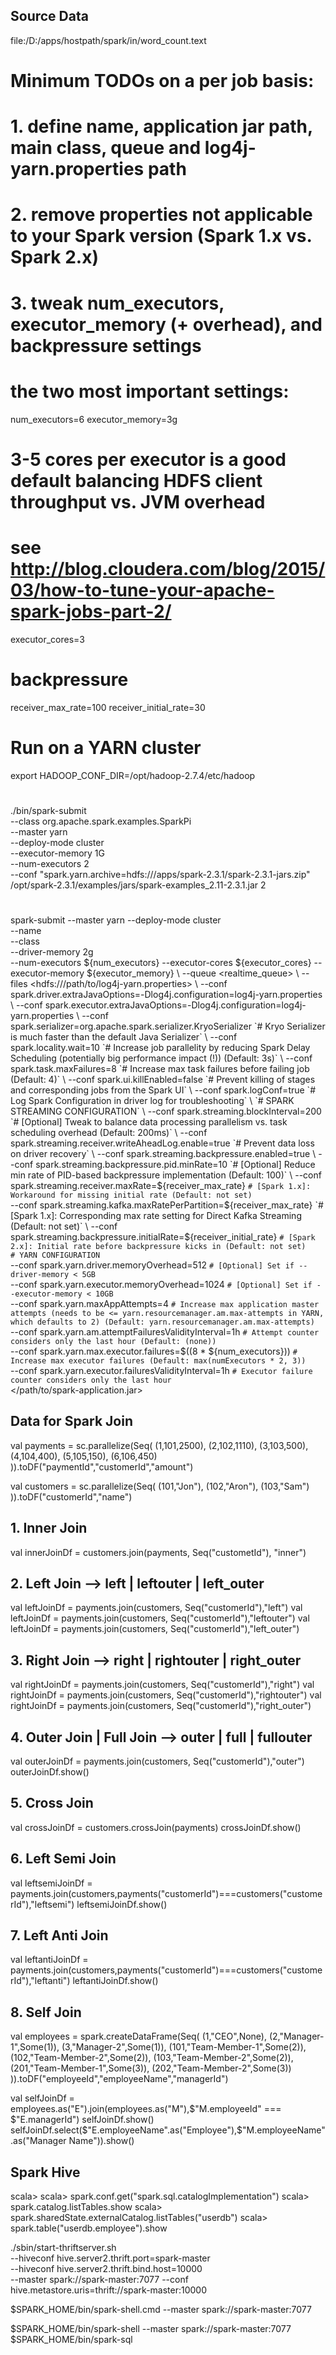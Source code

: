 ## Source Data 
file:/D:/apps/hostpath/spark/in/word_count.text


# Minimum TODOs on a per job basis:
# 1. define name, application jar path, main class, queue and log4j-yarn.properties path
# 2. remove properties not applicable to your Spark version (Spark 1.x vs. Spark 2.x)
# 3. tweak num_executors, executor_memory (+ overhead), and backpressure settings

# the two most important settings:
num_executors=6
executor_memory=3g

# 3-5 cores per executor is a good default balancing HDFS client throughput vs. JVM overhead
# see http://blog.cloudera.com/blog/2015/03/how-to-tune-your-apache-spark-jobs-part-2/
executor_cores=3

# backpressure
receiver_max_rate=100
receiver_initial_rate=30

#
#
# Run on a YARN cluster
export HADOOP_CONF_DIR=/opt/hadoop-2.7.4/etc/hadoop
#
./bin/spark-submit \
--class org.apache.spark.examples.SparkPi \
--master yarn \
--deploy-mode cluster \
--executor-memory 1G \
--num-executors 2 \
--conf "spark.yarn.archive=hdfs:///apps/spark-2.3.1/spark-2.3.1-jars.zip" \
/opt/spark-2.3.1/examples/jars/spark-examples_2.11-2.3.1.jar 2

#
#
#
spark-submit --master yarn --deploy-mode cluster \
--name <my-job-name> \
--class <main-class> \
--driver-memory 2g \
--num-executors ${num_executors} 
--executor-cores ${executor_cores} 
--executor-memory ${executor_memory} \
--queue <realtime_queue> \
--files <hdfs:///path/to/log4j-yarn.properties> \
--conf spark.driver.extraJavaOptions=-Dlog4j.configuration=log4j-yarn.properties \
--conf spark.executor.extraJavaOptions=-Dlog4j.configuration=log4j-yarn.properties \
--conf spark.serializer=org.apache.spark.serializer.KryoSerializer `# Kryo Serializer is much faster than the default Java Serializer` \
--conf spark.locality.wait=10 `# Increase job parallelity by reducing Spark Delay Scheduling (potentially big performance impact (!)) (Default: 3s)` \
--conf spark.task.maxFailures=8 `# Increase max task failures before failing job (Default: 4)` \
--conf spark.ui.killEnabled=false `# Prevent killing of stages and corresponding jobs from the Spark UI` \
--conf spark.logConf=true `# Log Spark Configuration in driver log for troubleshooting` \
`# SPARK STREAMING CONFIGURATION` \
--conf spark.streaming.blockInterval=200 `# [Optional] Tweak to balance data processing parallelism vs. task scheduling overhead (Default: 200ms)` \
--conf spark.streaming.receiver.writeAheadLog.enable=true `# Prevent data loss on driver recovery` \
--conf spark.streaming.backpressure.enabled=true \
--conf spark.streaming.backpressure.pid.minRate=10 `# [Optional] Reduce min rate of PID-based backpressure implementation (Default: 100)` \
--conf spark.streaming.receiver.maxRate=${receiver_max_rate} `# [Spark 1.x]: Workaround for missing initial rate (Default: not set)` \
--conf spark.streaming.kafka.maxRatePerPartition=${receiver_max_rate} `# [Spark 1.x]: Corresponding max rate setting for Direct Kafka Streaming (Default: not set)` \
--conf spark.streaming.backpressure.initialRate=${receiver_initial_rate} `# [Spark 2.x]: Initial rate before backpressure kicks in (Default: not set)` \
`# YARN CONFIGURATION` \
--conf spark.yarn.driver.memoryOverhead=512 `# [Optional] Set if --driver-memory < 5GB` \
--conf spark.yarn.executor.memoryOverhead=1024 `# [Optional] Set if --executor-memory < 10GB` \
--conf spark.yarn.maxAppAttempts=4 `# Increase max application master attempts (needs to be <= yarn.resourcemanager.am.max-attempts in YARN, which defaults to 2) (Default: yarn.resourcemanager.am.max-attempts)` \
--conf spark.yarn.am.attemptFailuresValidityInterval=1h `# Attempt counter considers only the last hour (Default: (none))` \
--conf spark.yarn.max.executor.failures=$((8 * ${num_executors})) `# Increase max executor failures (Default: max(numExecutors * 2, 3))` \
--conf spark.yarn.executor.failuresValidityInterval=1h `# Executor failure counter considers only the last hour` \
</path/to/spark-application.jar>

## Data for Spark Join 
val payments = sc.parallelize(Seq(
    (1,101,2500),
    (2,102,1110),
    (3,103,500),
    (4,104,400),
    (5,105,150),
    (6,106,450)
)).toDF("paymentId","customerId","amount")

val customers  = sc.parallelize(Seq(
(101,"Jon"),
(102,"Aron"),
(103,"Sam")
)).toDF("customerId","name")

## 1. Inner Join
val innerJoinDf = customers.join(payments, Seq("custometId"), "inner")

## 2. Left Join --> left | leftouter | left_outer
val leftJoinDf = payments.join(customers, Seq("customerId"),"left")
val leftJoinDf = payments.join(customers, Seq("customerId"),"leftouter")
val leftJoinDf = payments.join(customers, Seq("customerId"),"left_outer")

## 3. Right Join --> right | rightouter | right_outer
val rightJoinDf = payments.join(customers, Seq("customerId"),"right")
val rightJoinDf = payments.join(customers, Seq("customerId"),"rightouter")
val rightJoinDf = payments.join(customers, Seq("customerId"),"right_outer")

## 4. Outer Join | Full Join --> outer | full | fullouter
val outerJoinDf = payments.join(customers, Seq("customerId"),"outer")
outerJoinDf.show()

## 5. Cross Join
val crossJoinDf = customers.crossJoin(payments)
crossJoinDf.show()

## 6. Left Semi Join
val leftsemiJoinDf = payments.join(customers,payments("customerId")===customers("customerId"),"leftsemi")
leftsemiJoinDf.show()

## 7. Left Anti Join
val leftantiJoinDf = payments.join(customers,payments("customerId")===customers("customerId"),"leftanti")
leftantiJoinDf.show()

## 8. Self Join

val employees =   spark.createDataFrame(Seq(
    (1,"CEO",None),
    (2,"Manager-1",Some(1)),
    (3,"Manager-2",Some(1)),
    (101,"Team-Member-1",Some(2)),
    (102,"Team-Member-2",Some(2)),
    (103,"Team-Member-2",Some(2)),
    (201,"Team-Member-1",Some(3)),
    (202,"Team-Member-2",Some(3))
)).toDF("employeeId","employeeName","managerId")

val selfJoinDf = employees.as("E").join(employees.as("M"),$"M.employeeId" === $"E.managerId")
selfJoinDf.show()
selfJoinDf.select($"E.employeeName".as("Employee"),$"M.employeeName".as("Manager Name")).show()


## Spark Hive
scala>
scala> spark.conf.get("spark.sql.catalogImplementation")
scala> spark.catalog.listTables.show
scala> spark.sharedState.externalCatalog.listTables("userdb")
scala> spark.table("userdb.employee").show


./sbin/start-thriftserver.sh \
  --hiveconf hive.server2.thrift.port=spark-master \
  --hiveconf hive.server2.thrift.bind.host=10000 \
  --master spark://spark-master:7077
  --conf hive.metastore.uris=thrift://spark-master:10000

$SPARK_HOME/bin/spark-shell.cmd --master spark://spark-master:7077 

$SPARK_HOME/bin/spark-shell --master spark://spark-master:7077
$SPARK_HOME/bin/spark-sql